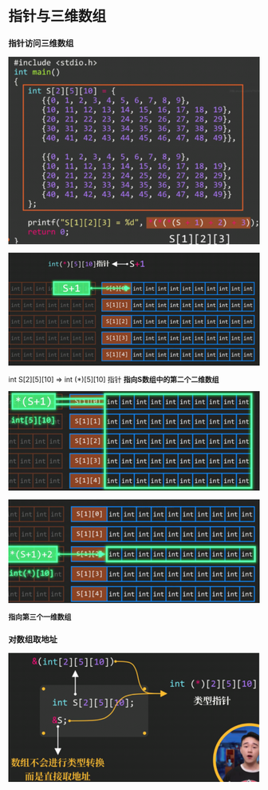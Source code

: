 # 指针与三维数组

### 指针访问三维数组

<img src="images/image-20221208202914785.png" alt="image-20221208202914785" style="zoom:80%;" />

![image-20221208202921585](images/image-20221208202921585.png)

int S\[2]\[5][10]  => int (*)\[5][10]  指针   **指向S数组中的第二个二维数组**

![image-20221208202926441](images/image-20221208202926441.png)

![image-20221208202932015](images/image-20221208202932015.png)

**指向第三个一维数组**

### 对数组取地址

![image-20221208202937296](images/image-20221208202937296.png)





